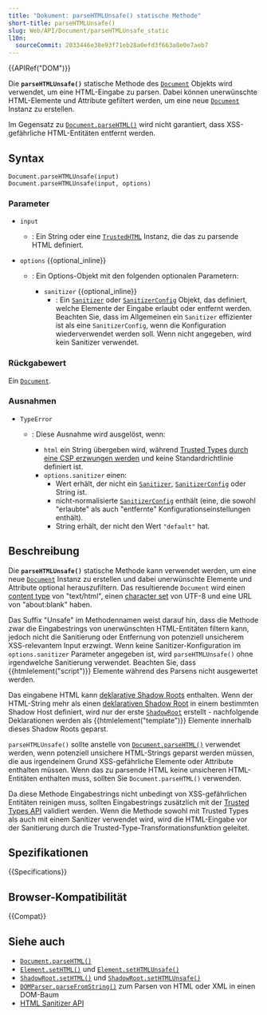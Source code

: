 ```yaml
---
title: "Dokument: parseHTMLUnsafe() statische Methode"
short-title: parseHTMLUnsafe()
slug: Web/API/Document/parseHTMLUnsafe_static
l10n:
  sourceCommit: 2033446e38e93f71eb28a0efd3f663a8e0e7aeb7
---
```


{{APIRef("DOM")}}

Die **`parseHTMLUnsafe()`** statische Methode des [`Document`](/de/docs/Web/API/Document) Objekts wird verwendet, um eine HTML-Eingabe zu parsen. Dabei können unerwünschte HTML-Elemente und Attribute gefiltert werden, um eine neue [`Document`](/de/docs/Web/API/Document) Instanz zu erstellen.

Im Gegensatz zu [`Document.parseHTML()`](/de/docs/Web/API/Document/parseHTML_static) wird nicht garantiert, dass XSS-gefährliche HTML-Entitäten entfernt werden.

## Syntax

```js-nolint
Document.parseHTMLUnsafe(input)
Document.parseHTMLUnsafe(input, options)
```

### Parameter

- `input`
  - : Ein String oder eine [`TrustedHTML`](/de/docs/Web/API/TrustedHTML) Instanz, die das zu parsende HTML definiert.
- `options` {{optional_inline}}

  - : Ein Options-Objekt mit den folgenden optionalen Parametern:

    - `sanitizer` {{optional_inline}}
      - : Ein [`Sanitizer`](/de/docs/Web/API/Sanitizer) oder [`SanitizerConfig`](/de/docs/Web/API/SanitizerConfig) Objekt, das definiert, welche Elemente der Eingabe erlaubt oder entfernt werden.
        Beachten Sie, dass im Allgemeinen ein `Sanitizer` effizienter ist als eine `SanitizerConfig`, wenn die Konfiguration wiederverwendet werden soll.
        Wenn nicht angegeben, wird kein Sanitizer verwendet.

### Rückgabewert

Ein [`Document`](/de/docs/Web/API/Document).

### Ausnahmen

- `TypeError`

  - : Diese Ausnahme wird ausgelöst, wenn:

    - `html` ein String übergeben wird, während [Trusted Types](/de/docs/Web/API/Trusted_Types_API) [durch eine CSP erzwungen werden](/de/docs/Web/API/Trusted_Types_API#using_a_csp_to_enforce_trusted_types) und keine Standardrichtlinie definiert ist.
    - `options.sanitizer` einen:
      - Wert erhält, der nicht ein [`Sanitizer`](/de/docs/Web/API/Sanitizer), [`SanitizerConfig`](/de/docs/Web/API/SanitizerConfig) oder String ist.
      - nicht-normalisierte [`SanitizerConfig`](/de/docs/Web/API/SanitizerConfig) enthält (eine, die sowohl "erlaubte" als auch "entfernte" Konfigurationseinstellungen enthält).
      - String erhält, der nicht den Wert `"default"` hat.

## Beschreibung

Die **`parseHTMLUnsafe()`** statische Methode kann verwendet werden, um eine neue [`Document`](/de/docs/Web/API/Document) Instanz zu erstellen und dabei unerwünschte Elemente und Attribute optional herauszufiltern.
Das resultierende `Document` wird einen [content type](/de/docs/Web/API/Document/contentType) von "text/html", einen [character set](/de/docs/Web/API/Document/characterSet) von UTF-8 und eine URL von "about:blank" haben.

Das Suffix "Unsafe" im Methodennamen weist darauf hin, dass die Methode zwar die Eingabestrings von unerwünschten HTML-Entitäten filtern kann, jedoch nicht die Sanitierung oder Entfernung von potenziell unsicherem XSS-relevantem Input erzwingt.
Wenn keine Sanitizer-Konfiguration im `options.sanitizer` Parameter angegeben ist, wird `parseHTMLUnsafe()` ohne irgendwelche Sanitierung verwendet.
Beachten Sie, dass {{htmlelement("script")}} Elemente während des Parsens nicht ausgewertet werden.

Das eingabene HTML kann [deklarative Shadow Roots](/de/docs/Web/HTML/Reference/Elements/template#declarative_shadow_dom) enthalten.
Wenn der HTML-String mehr als einen [deklarativen Shadow Root](/de/docs/Web/HTML/Reference/Elements/template#declarative_shadow_dom) in einem bestimmten Shadow Host definiert, wird nur der erste [`ShadowRoot`](/de/docs/Web/API/ShadowRoot) erstellt - nachfolgende Deklarationen werden als {{htmlelement("template")}} Elemente innerhalb dieses Shadow Roots geparst.

`parseHTMLUnsafe()` sollte anstelle von [`Document.parseHTML()`](/de/docs/Web/API/Document/parseHTML_static) verwendet werden, wenn potenziell unsichere HTML-Strings geparst werden müssen, die aus irgendeinem Grund XSS-gefährliche Elemente oder Attribute enthalten müssen.
Wenn das zu parsende HTML keine unsicheren HTML-Entitäten enthalten muss, sollten Sie `Document.parseHTML()` verwenden.

Da diese Methode Eingabestrings nicht unbedingt von XSS-gefährlichen Entitäten reinigen muss, sollten Eingabestrings zusätzlich mit der [Trusted Types API](/de/docs/Web/API/Trusted_Types_API) validiert werden.
Wenn die Methode sowohl mit Trusted Types als auch mit einem Sanitizer verwendet wird, wird die HTML-Eingabe vor der Sanitierung durch die Trusted-Type-Transformationsfunktion geleitet.

## Spezifikationen

{{Specifications}}

## Browser-Kompatibilität

{{Compat}}

## Siehe auch

- [`Document.parseHTML()`](/de/docs/Web/API/Document/parseHTML_static)
- [`Element.setHTML()`](/de/docs/Web/API/Element/setHTML) und [`Element.setHTMLUnsafe()`](/de/docs/Web/API/Element/setHTMLUnsafe)
- [`ShadowRoot.setHTML()`](/de/docs/Web/API/ShadowRoot/setHTML) und [`ShadowRoot.setHTMLUnsafe()`](/de/docs/Web/API/ShadowRoot/setHTMLUnsafe)
- [`DOMParser.parseFromString()`](/de/docs/Web/API/DOMParser/parseFromString) zum Parsen von HTML oder XML in einen DOM-Baum
- [HTML Sanitizer API](/de/docs/Web/API/HTML_Sanitizer_API)
